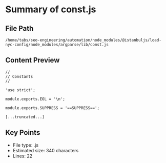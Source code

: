 # Summary of const.js
  
## File Path
`/home/tabs/seo-engineering/automation/node_modules/@istanbuljs/load-nyc-config/node_modules/argparse/lib/const.js`

## Content Preview
```
//
// Constants
//

'use strict';

module.exports.EOL = '\n';

module.exports.SUPPRESS = '==SUPPRESS==';

[...truncated...]
```

## Key Points
- File type: .js
- Estimated size: 340 characters
- Lines: 22
